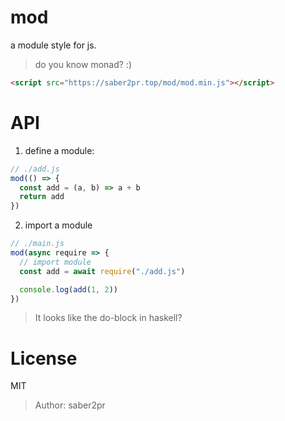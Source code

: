 # mod

a module style for js.

> do you know monad? :)

```html
<script src="https://saber2pr.top/mod/mod.min.js"></script>
```

# API

1. define a module:

```js
// ./add.js
mod(() => {
  const add = (a, b) => a + b
  return add
})
```

2. import a module

```js
// ./main.js
mod(async require => {
  // import module
  const add = await require("./add.js")

  console.log(add(1, 2))
})
```

> It looks like the do-block in haskell?

# License

MIT

> Author: saber2pr
